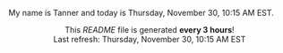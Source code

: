 My name is Tanner and today is Thursday, November 30, 10:15 AM EST.

<p align="center">This <i>README</i> file is generated <b>every 3 hours</b>!</br>Last refresh: Thursday, November 30, 10:15 AM EST<br /></p>
